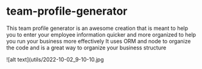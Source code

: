 # team-profile-generator

This team profile generator is an awesome creation that is meant to help you to enter
your employee information quicker and more organized to help you run your business more effectively
It uses ORM and node to organize the code and is a great way to organize your business structure



![alt text](utils/2022-10-02_9-10-10.jpg